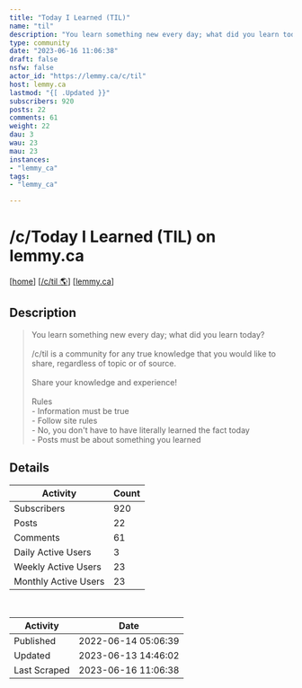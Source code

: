 ```yaml
---
title: "Today I Learned (TIL)" 
name: "til"
description: "You learn something new every day; what did you learn today?/c/til is a community for any true knowledge that you would like to share, regardless of topic or of source.Share your knowledge and experience!Rules- Information must be true- Follow site rules- No, you don't have to have literally learned the fact today- Posts must be about something you learned"
type: community
date: "2023-06-16 11:06:38"
draft: false
nsfw: false
actor_id: "https://lemmy.ca/c/til"
host: lemmy.ca
lastmod: "{[ .Updated }}"
subscribers: 920
posts: 22
comments: 61
weight: 22
dau: 3
wau: 23
mau: 23
instances:
- "lemmy_ca"
tags: 
- "lemmy_ca"

---
```


# /c/Today I Learned (TIL) on lemmy.ca

[[home](/)]
[[/c/til 🌎](https://lemmy.ca/c/til)]
[[lemmy.ca](/instances/lemmy_ca)]


## Description 

<blockquote class="description">
You learn something new every day; what did you learn today?<br><br>/c/til is a community for any true knowledge that you would like to share, regardless of topic or of source.<br><br>Share your knowledge and experience!<br><br>Rules<br>- Information must be true<br>- Follow site rules<br>- No, you don't have to have literally learned the fact today<br>- Posts must be about something you learned
</blockquote>


## Details

| Activity | Count  |
|----------------------|---|
| Subscribers          | 920 |
| Posts                | 22  |
| Comments             | 61  |
| Daily Active Users   | 3  |
| Weekly Active Users  | 23  |
| Monthly Active Users | 23  |

<br>

| Activity | Date |
|----------------------|---|
| Published            | 2022-06-14 05:06:39 |
| Updated              | 2023-06-13 14:46:02 |
| Last Scraped         | 2023-06-16 11:06:38 |
